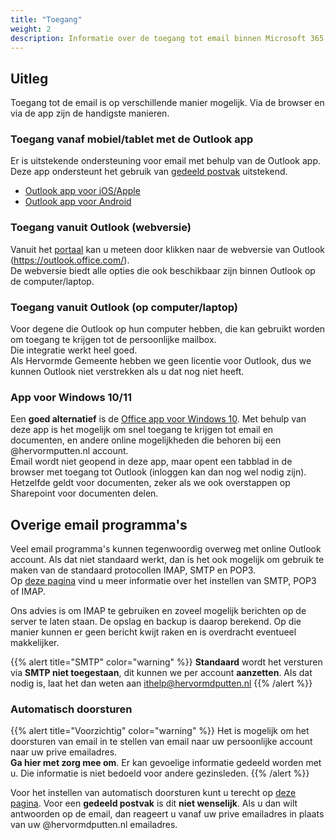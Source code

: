 ```yaml
---
title: "Toegang"
weight: 2
description: Informatie over de toegang tot email binnen Microsoft 365.
---
```


## Uitleg

Toegang tot de email is op verschillende manier mogelijk. Via de browser en via de app zijn de handigste manieren.

### Toegang vanaf mobiel/tablet met de Outlook app

Er is uitstekende ondersteuning voor email met behulp van de Outlook app. Deze app ondersteunt het gebruik van [gedeeld postvak](../gedeeldpostvak) uitstekend.
* [Outlook app voor iOS/Apple](https://apps.apple.com/us/app/microsoft-outlook/id951937596)
* [Outlook app voor Android](https://play.google.com/store/apps/details?id=com.microsoft.office.outlook)

### Toegang vanuit Outlook (webversie)

Vanuit het [portaal](../portal) kan u meteen door klikken naar de webversie van Outlook (https://outlook.office.com/).    
De webversie biedt alle opties die ook beschikbaar zijn binnen Outlook op de computer/laptop.

### Toegang vanuit Outlook (op computer/laptop)

Voor degene die Outlook op hun computer hebben, die kan gebruikt worden om toegang te krijgen tot de persoonlijke mailbox.   
Die integratie werkt heel goed.    
Als Hervormde Gemeente hebben we geen licentie voor Outlook, dus we kunnen Outlook niet verstrekken als u dat nog niet heeft.

### App voor Windows 10/11

Een **goed alternatief** is de [Office app voor Windows 10](https://www.microsoft.com/nl-nl/p/office/9wzdncrd29v9?rtc=1&activetab=pivot:overviewtab). 
Met behulp van deze app is het mogelijk om snel toegang te krijgen tot email en documenten, en andere online mogelijkheden die behoren bij een @hervormputten.nl account.      
Email wordt niet geopend in deze app, maar opent een tabblad in de browser met toegang tot Outlook (inloggen kan dan nog wel nodig zijn). Hetzelfde geldt voor documenten, zeker als we ook overstappen op Sharepoint voor documenten delen.

## Overige email programma's

Veel email programma's kunnen tegenwoordig overweg met online Outlook account. Als dat niet standaard werkt, dan is het ook mogelijk om gebruik te maken van de standaard protocollen IMAP, SMTP en POP3.   
Op [deze pagina](https://support.microsoft.com/nl-nl/office/pop-imap-en-stmp-instellingen-8361e398-8af4-4e97-b147-6c6c4ac95353) 
vind u meer informatie over het instellen van SMTP, POP3 of IMAP.

Ons advies is om IMAP te gebruiken en zoveel mogelijk berichten op de server te laten staan. De opslag en backup is daarop berekend.
Op die manier kunnen er geen bericht kwijt raken en is overdracht eventueel makkelijker.

{{% alert title="SMTP" color="warning" %}}
**Standaard** wordt het versturen via **SMTP niet toegestaan**, dit kunnen we per account **aanzetten**. Als dat nodig is, laat het dan weten aan ithelp@hervormdputten.nl
{{% /alert %}}

### Automatisch doorsturen

{{% alert title="Voorzichtig" color="warning" %}}
Het is mogelijk om het doorsturen van email in te stellen van email naar uw persoonlijke account naar uw prive emailadres.   
**Ga hier met zorg mee om**. Er kan gevoelige informatie gedeeld worden met u. Die informatie is niet bedoeld voor andere gezinsleden.
{{% /alert %}}

Voor het instellen van automatisch doorsturen kunt u terecht op [deze pagina](https://support.microsoft.com/nl-nl/office/regels-gebruiken-om-berichten-automatisch-door-te-sturen-45aa9664-4911-4f96-9663-ece42816d746).
Voor een **gedeeld postvak** is dit **niet wenselijk**. Als u dan wilt antwoorden op de email, dan reageert u vanaf uw prive emailadres in plaats van uw @hervormdputten.nl emailadres.